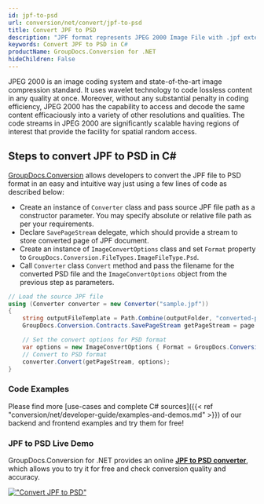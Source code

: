 ```yaml
---
id: jpf-to-psd
url: conversion/net/convert/jpf-to-psd
title: Convert JPF to PSD
description: "JPF format represents JPEG 2000 Image File with .jpf extension. Learn how to convert JPF to PSD file programmatically in C# language using GroupDocs.Conversion for .NET library."
keywords: Convert JPF to PSD in C#
productName: GroupDocs.Conversion for .NET
hideChildren: False
---
```


JPEG 2000 is an image coding system and state-of-the-art image compression standard. It uses wavelet technology to code lossless content in any quality at once. Moreover, without any substantial penalty in coding efficiency, JPEG 2000 has the capability to access and decode the same content efficaciously into a variety of other resolutions and qualities. The code streams in JPEG 2000 are significantly scalable having regions of interest that provide the facility for spatial random access.

## Steps to convert JPF to PSD in C#

[GroupDocs.Conversion](https://products.groupdocs.com/conversion/net) allows developers to convert the JPF file to PSD format in an easy and intuitive way just using a few lines of code as described below:

* Create an instance of `Converter` class and pass source JPF file path as a constructor parameter. You may specify absolute or relative file path as per your requirements. 
* Declare `SavePageStream` delegate, which should provide a stream to store converted page of JPF document.
* Create an instance of `ImageConvertOptions` class and set `Format` property to `GroupDocs.Conversion.FileTypes.ImageFileType.Psd`.
* Call `Converter` class `Convert` method and pass the filename for the converted PSD file and the `ImageConvertOptions` object from the previous step as parameters.

```csharp
// Load the source JPF file
using (Converter converter = new Converter("sample.jpf"))
{
    string outputFileTemplate = Path.Combine(outputFolder, "converted-page-{0}.psd");
    GroupDocs.Conversion.Contracts.SavePageStream getPageStream = page => new FileStream(string.Format(outputFileTemplate, page), FileMode.Create);

    // Set the convert options for PSD format
    var options = new ImageConvertOptions { Format = GroupDocs.Conversion.FileTypes.ImageFileType.Psd };   
    // Convert to PSD format
    converter.Convert(getPageStream, options);
}
```

### Code Examples

Please find more [use-cases and complete C# sources]({{< ref "conversion/net/developer-guide/examples-and-demos.md" >}}) of our backend and frontend examples and try them for free!

### JPF to PSD Live Demo

GroupDocs.Conversion for .NET provides an online [**JPF to PSD converter**](https://products.groupdocs.app/conversion/jpf-to-psd), which allows you to try it for free and check conversion quality and accuracy.

[!["Convert JPF to PSD"](conversion/net/images/convert-to-psd/convert-jpf-to-psd.png)](https://products.groupdocs.app/conversion/jpf-to-psd)